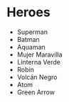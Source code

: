 # Heroes

* Superman
* Batman
* Aquaman
* Mujer Maravilla
* Linterna Verde
* Robin
* Volcán Negro
* Atom
* Green Arrow

